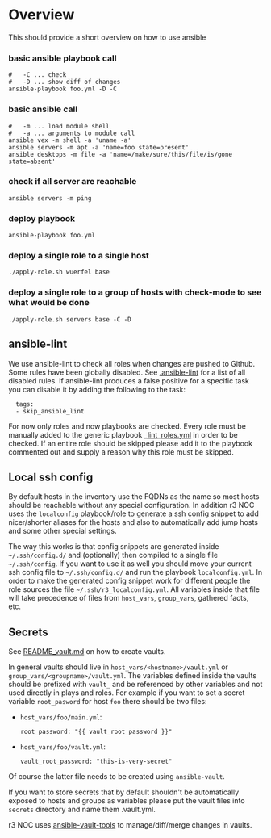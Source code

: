 Overview
========

This should provide a short overview on how to use ansible

### basic ansible playbook call

```
#   -C ... check
#   -D ... show diff of changes
ansible-playbook foo.yml -D -C
```

### basic ansible call
```
#   -m ... load module shell
#   -a ... arguments to module call
ansible vex -m shell -a 'uname -a'
ansible servers -m apt -a 'name=foo state=present'
ansible desktops -m file -a 'name=/make/sure/this/file/is/gone state=absent'
```

### check if all server are reachable
```
ansible servers -m ping
```

### deploy playbook
```
ansible-playbook foo.yml
```

### deploy a single role to a single host
```
./apply-role.sh wuerfel base
```

### deploy a single role to a group of hosts with check-mode to see what would be done
```
./apply-role.sh servers base -C -D
```

ansible-lint
------------

We use ansible-lint to check all roles when changes are pushed to Github.
Some rules have been globally disabled. See [.ansible-lint](/ansible/.ansible-lint)
for a list of all disabled rules. If ansible-lint produces a false positive for
a specific task you can disable it by adding the following to the task:

```
  tags:
  - skip_ansible_lint
```

For now only roles and now playbooks are checked. Every role must be manually added
to the generic playbook [_lint_roles.yml](/ansible/_lint_roles.yml) in order to be
checked.
If an entire role should be skipped please add it to the playbook commented out
and supply a reason why this role must be skipped.


Local ssh config
----------------

By default hosts in the inventory use the FQDNs as the name so most
hosts should be reachable without any special configuration.
In addition r3 NOC uses the `localconfig` playbook/role to generate a
ssh config snippet to add nicer/shorter aliases for the hosts and also
to automatically add jump hosts and some other special settings.

The way this works is that config snippets are generated inside
`~/.ssh/config.d/` and (optionally) then compiled to a single file
`~/.ssh/config`. If you want to use it as well you should move your
current ssh config file to `~/.ssh/config.d/` and run the playbook
`localconfig.yml`.
In order to make the generated config snippet work for different
people the role sources the file `~/.ssh/r3_localconfig.yml`.
All variables inside that file will take precedence of files from
`host_vars`, `group_vars`, gathered facts, etc.


Secrets
-------

See [README_vault.md](/ansible/README_vault.md) on how to create vaults.

In general vaults should live in `host_vars/<hostname>/vault.yml` or
`group_vars/<groupname>/vault.yml`. The variables defined inside the
vaults should be prefixed with `vault_` and be referenced by other
variables and not used directly in plays and roles. For example if you
want to set a secret variable `root_pasword` for host `foo` there should
be two files:
  * `host_vars/foo/main.yml`:
    ```
    root_password: "{{ vault_root_password }}"
    ```
  * `host_vars/foo/vault.yml`:
    ```
    vault_root_password: "this-is-very-secret"
    ```

Of course the latter file needs to be created using `ansible-vault`.

If you want to store secrets that by default shouldn't be automatically
exposed to hosts and groups as variables please put the vault files into
`secrets` directory and name them <some-name>.vault.yml.

r3 NOC uses [ansible-vault-tools](https://github.com/building5/ansible-vault-tools)
to manage/diff/merge changes in vaults.
